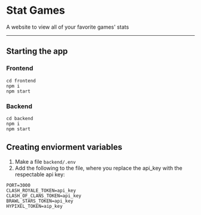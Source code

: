 # Stat Games
A website to view all of your favorite games' stats

---
## Starting the app
### Frontend
```
cd frontend
npm i
npm start
```
### Backend
```
cd backend
npm i
npm start
```

## Creating enviorment variables
1. Make a file `backend/.env`
2. Add the following to the file, where you replace the api_key with the respectable api key:
```env
PORT=3000
CLASH_ROYALE_TOKEN=api_key
CLASH_OF_CLANS_TOKEN=api_key
BRAWL_STARS_TOKEN=api_key
HYPIXEL_TOKEN=aip_key
```
